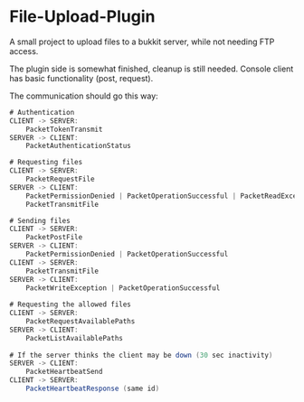 # File-Upload-Plugin #

A small project to upload files to a bukkit server, while not needing FTP access.

The plugin side is somewhat finished, cleanup is still needed.
Console client has basic functionality (post, request).

The communication should go this way:

```java
# Authentication
CLIENT -> SERVER:
    PacketTokenTransmit
SERVER -> CLIENT:
    PacketAuthenticationStatus

# Requesting files
CLIENT -> SERVER:
    PacketRequestFile
SERVER -> CLIENT:
    PacketPermissionDenied | PacketOperationSuccessful | PacketReadException
    PacketTransmitFile

# Sending files
CLIENT -> SERVER:
    PacketPostFile
SERVER -> CLIENT:
    PacketPermissionDenied | PacketOperationSuccessful
CLIENT -> SERVER:
    PacketTransmitFile
SERVER -> CLIENT:
    PacketWriteException | PacketOperationSuccessful
    
# Requesting the allowed files
CLIENT -> SERVER:
    PacketRequestAvailablePaths
SERVER -> CLIENT:
    PacketListAvailablePaths
    
# If the server thinks the client may be down (30 sec inactivity)
SERVER -> CLIENT:
    PacketHeartbeatSend
CLIENT -> SERVER:
    PacketHeartbeatResponse (same id)
```
